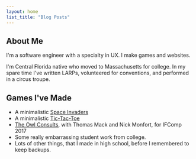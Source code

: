 ```yaml
---
layout: home
list_title: "Blog Posts"
---
```


## About Me

I'm a software engineer with a specialty in UX. I make games and websites.

I'm Central Florida native who moved to Massachusetts for college. In my spare time I've written LARPs, volunteered for conventions, and performed in a circus troupe.

## Games I've Made

* A minimalistic [Space Invaders](http://cidneyhamilton.com/space-invaders/)
* A minimalistic [Tic-Tac-Toe](http://cidneyhamilton.com/tic-tac-toe/)
* [The Owl Consults](http://ifdb.tads.org/viewgame?id=32u49mceyst7p8ey), with Thomas Mack and Nick Monfort, for IFComp 2017
* Some really embarrassing student work from college.
* Lots of other things, that I made in high school, before I remembered to keep backups.